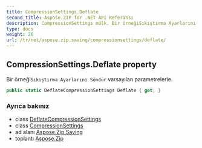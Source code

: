 ```yaml
---
title: CompressionSettings.Deflate
second_title: Aspose.ZIP for .NET API Referansı
description: CompressionSettings mülk. Bir örneğiSıkıştırma Ayarlarını Söndür varsayılan parametrelerle.
type: docs
weight: 20
url: /tr/net/aspose.zip.saving/compressionsettings/deflate/
---
```

## CompressionSettings.Deflate property

Bir örneği`Sıkıştırma Ayarlarını Söndür` varsayılan parametrelerle.

```csharp
public static DeflateCompressionSettings Deflate { get; }
```

### Ayrıca bakınız

* class [DeflateCompressionSettings](../../deflatecompressionsettings/)
* class [CompressionSettings](../)
* ad alanı [Aspose.Zip.Saving](../../compressionsettings/)
* toplantı [Aspose.Zip](../../../)


